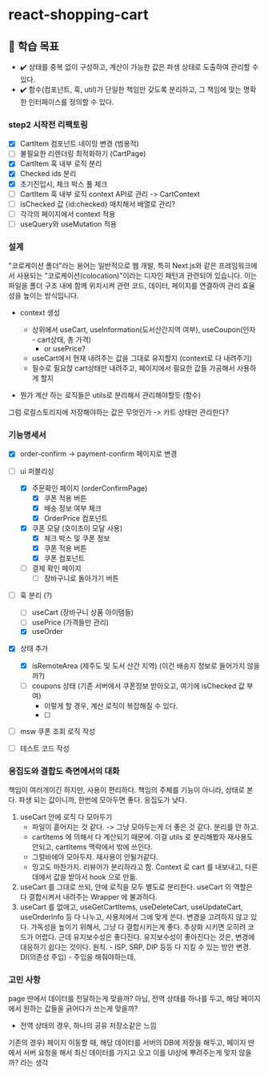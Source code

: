 # react-shopping-cart

## 📍 학습 목표

- ✔️ 상태를 중복 없이 구성하고, 계산이 가능한 값은 파생 상태로 도출하여 관리할 수 있다.
- ✔️ 함수(컴포넌트, 훅, util)가 단일한 책임만 갖도록 분리하고, 그 책임에 맞는 명확한 인터페이스를 정의할 수 있다.

### step2 시작전 리팩토링

- [x] CartItem 컴포넌트 네이밍 변경 (범용적)
- [ ] 불필요한 리렌더링 최적화하기 (CartPage)
- [x] CartItem 훅 내부 로직 분리
- [x] Checked ids 분리
- [x] 초기진입시, 체크 박스 풀 체크
- [ ] CartItem 훅 내부 로직 context API로 관리 -> CartContext
- [ ] isChecked 값 {id:checked} 매치해서 배열로 관리?
- [ ] 각각의 페이지에서 context 적용
- [ ] useQuery와 useMutation 적용

### 설계

"코로케이션 폴더"라는 용어는 일반적으로 웹 개발, 특히 Next.js와 같은 프레임워크에서 사용되는 "코로케이션(colocation)"이라는 디자인 패턴과 관련되어 있습니다. 이는 파일을 폴더 구조 내에 함께 위치시켜 관련 코드, 데이터, 페이지를 연결하여 관리 효율성을 높이는 방식입니다.

- context 생성

  - 상위에서 useCart, useInformation(도서산간지역 여부), useCoupon(인자 - cart상태, 총 가격)
    - or usePrice?
  - useCart에서 현재 내려주는 값을 그대로 유지할지 (context로 다 내려주기)
  - 필수로 필요핝 cart상태만 내려주고, 페이지에서 필요한 값들 가공해서 사용하게 할지

- 뭔가 계산 하는 로직들은 utils로 분리해서 관리해야할듯 (함수)

그럼 로컬스토리지에 저장해야하는 값은 무엇인가 -> 카트 상태만 관리한다?

### 기능명세서

- [x] order-confirm -> payment-confirm 페이지로 변경

- [ ] ui 퍼블리싱
  - [x] 주문확인 페이지 (orderConfirmPage)
    - [x] 쿠폰 적용 버튼
    - [x] 배송 정보 여부 체크
    - [x] OrderPrice 컴포넌트
  - [x] 쿠폰 모달 (호이초이 모달 사용)
    - [x] 체크 박스 및 쿠폰 정보
    - [x] 쿠폰 적용 버튼
    - [x] 쿠폰 컴포넌트
  - [ ] 결제 확인 페이지
    - [ ] 장바구니로 돌아가기 버튼
- [ ] 훅 분리 (?)
  - [ ] useCart (장바구니 상품 아이템들)
  - [ ] usePrice (가격들만 관리)
  - [x] useOrder
- [x] 상태 추가
  - [x] isRemoteArea (제주도 및 도서 산간 지역) (이건 배송지 정보로 들어가지 않을까?)
  - [ ] coupons 상태 (기존 서버에서 쿠폰정보 받아오고, 여기에 isChecked 값 부여)
    - 이렇게 할 경우, 계산 로직이 복잡해질 수 있다.
    - [ ]
- [ ] msw 쿠폰 조회 로직 작성
- [ ] 테스트 코드 작성

### 응집도와 결합도 측면에서의 대화

책임이 여러개이긴 하지만, 사용이 편리하다.
책임의 주체를 기능이 아니라, 상태로 본다.
파생 되는 값이니까, 한번에 모아두면 좋다.
응집도가 낮다.

1. useCart 안에 로직 다 모아두기
   - 파일이 흩어지는 것 같다. -> 그냥 모아두는게 더 좋은 것 같다. 분리를 안 하고.
   - cartItems 에 의해서 다 계산되기 때문에. 이걸 utils 로 분리해봤자 재사용도 안되고, cartItems 맥락에서 밖에 쓰인다.
   - 그럴바에야 모아두자. 재사용이 안될거같다.
   - 밍고도 마찬가지. 리뷰어가 분리하라고 함. Context 로 cart 를 내보내고, 다른 데에서 값을 받아서 hook 으로 만듦.
2. useCart 를 그대로 쓰되, 안에 로직을 모두 별도로 분리한다. useCart 의 역할은 다 결합시켜서 내려주는 Wrapper 에 불과하다.
3. useCart 를 없애고, useGetCartItems, useDeleteCart, useUpdateCart, useOrderInfo 등 다 나누고, 사용처에서 그에 맞게 쓴다.
   변경을 고려하지 않고 있다.
   가독성을 높이기 위해서, 그냥 다 결합시키는게 좋다. 추상화 시키면 오히려 코드가 어렵다. 근데 유지보수성은 좋다진다.
   유지보수성이 좋아진다는 것은, 변경에 대응하기 쉽다는 것이다.
   원칙. - ISP, SRP, DIP 등등 다 지킬 수 있는 방안
   변경.
   DI(의존성 주입) - 주입을 해줘야하는데,

### 고민 사항

page 딴에서 데이터를 전달하는게 맞을까?
아님, 전역 상태를 하나를 두고, 해당 페이지에서 원하는 값들을 긁어다가 쓰는게 맞을까?

- 전역 상태의 경우, 하나의 공유 저장소같은 느낌

기존의 경우) 페이지 이동할 때, 해당 데이터를 서버의 DB에 저장을 해두고, 페이지 딴에서 서버 요청을 해서 최신 데이터를 가지고 오고 이를 UI상에 뿌려주는게 맞지 않을까? 라는 생각
